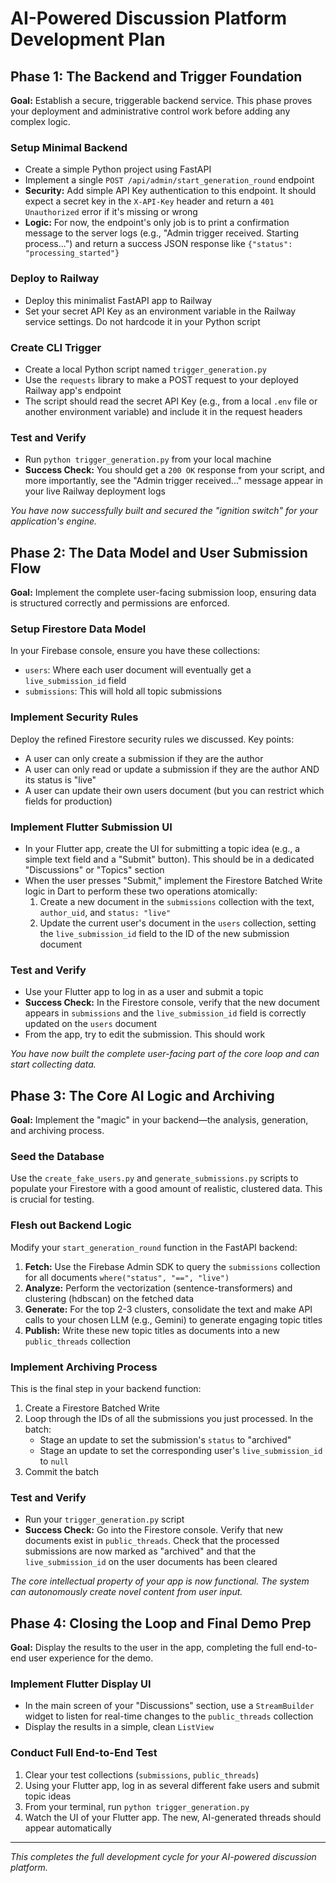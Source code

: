 # AI-Powered Discussion Platform Development Plan

## Phase 1: The Backend and Trigger Foundation

**Goal:** Establish a secure, triggerable backend service. This phase proves your deployment and administrative control work before adding any complex logic.

### Setup Minimal Backend

- Create a simple Python project using FastAPI
- Implement a single `POST /api/admin/start_generation_round` endpoint
- **Security:** Add simple API Key authentication to this endpoint. It should expect a secret key in the `X-API-Key` header and return a `401 Unauthorized` error if it's missing or wrong
- **Logic:** For now, the endpoint's only job is to print a confirmation message to the server logs (e.g., "Admin trigger received. Starting process...") and return a success JSON response like `{"status": "processing_started"}`

### Deploy to Railway

- Deploy this minimalist FastAPI app to Railway
- Set your secret API Key as an environment variable in the Railway service settings. Do not hardcode it in your Python script

### Create CLI Trigger

- Create a local Python script named `trigger_generation.py`
- Use the `requests` library to make a POST request to your deployed Railway app's endpoint
- The script should read the secret API Key (e.g., from a local `.env` file or another environment variable) and include it in the request headers

### Test and Verify

- Run `python trigger_generation.py` from your local machine
- **Success Check:** You should get a `200 OK` response from your script, and more importantly, see the "Admin trigger received..." message appear in your live Railway deployment logs

*You have now successfully built and secured the "ignition switch" for your application's engine.*

## Phase 2: The Data Model and User Submission Flow

**Goal:** Implement the complete user-facing submission loop, ensuring data is structured correctly and permissions are enforced.

### Setup Firestore Data Model

In your Firebase console, ensure you have these collections:
- `users`: Where each user document will eventually get a `live_submission_id` field
- `submissions`: This will hold all topic submissions

### Implement Security Rules

Deploy the refined Firestore security rules we discussed. Key points:
- A user can only create a submission if they are the author
- A user can only read or update a submission if they are the author AND its status is "live"
- A user can update their own users document (but you can restrict which fields for production)

### Implement Flutter Submission UI

- In your Flutter app, create the UI for submitting a topic idea (e.g., a simple text field and a "Submit" button). This should be in a dedicated "Discussions" or "Topics" section
- When the user presses "Submit," implement the Firestore Batched Write logic in Dart to perform these two operations atomically:
  1. Create a new document in the `submissions` collection with the text, `author_uid`, and `status: "live"`
  2. Update the current user's document in the `users` collection, setting the `live_submission_id` field to the ID of the new submission document

### Test and Verify

- Use your Flutter app to log in as a user and submit a topic
- **Success Check:** In the Firestore console, verify that the new document appears in `submissions` and the `live_submission_id` field is correctly updated on the `users` document
- From the app, try to edit the submission. This should work

*You have now built the complete user-facing part of the core loop and can start collecting data.*

## Phase 3: The Core AI Logic and Archiving

**Goal:** Implement the "magic" in your backend—the analysis, generation, and archiving process.

### Seed the Database

Use the `create_fake_users.py` and `generate_submissions.py` scripts to populate your Firestore with a good amount of realistic, clustered data. This is crucial for testing.

### Flesh out Backend Logic

Modify your `start_generation_round` function in the FastAPI backend:

1. **Fetch:** Use the Firebase Admin SDK to query the `submissions` collection for all documents `where("status", "==", "live")`
2. **Analyze:** Perform the vectorization (sentence-transformers) and clustering (hdbscan) on the fetched data
3. **Generate:** For the top 2-3 clusters, consolidate the text and make API calls to your chosen LLM (e.g., Gemini) to generate engaging topic titles
4. **Publish:** Write these new topic titles as documents into a new `public_threads` collection

### Implement Archiving Process

This is the final step in your backend function:

1. Create a Firestore Batched Write
2. Loop through the IDs of all the submissions you just processed. In the batch:
   - Stage an update to set the submission's `status` to "archived"
   - Stage an update to set the corresponding user's `live_submission_id` to `null`
3. Commit the batch

### Test and Verify

- Run your `trigger_generation.py` script
- **Success Check:** Go into the Firestore console. Verify that new documents exist in `public_threads`. Check that the processed submissions are now marked as "archived" and that the `live_submission_id` on the user documents has been cleared

*The core intellectual property of your app is now functional. The system can autonomously create novel content from user input.*

## Phase 4: Closing the Loop and Final Demo Prep

**Goal:** Display the results to the user in the app, completing the full end-to-end user experience for the demo.

### Implement Flutter Display UI

- In the main screen of your "Discussions" section, use a `StreamBuilder` widget to listen for real-time changes to the `public_threads` collection
- Display the results in a simple, clean `ListView`

### Conduct Full End-to-End Test

1. Clear your test collections (`submissions`, `public_threads`)
2. Using your Flutter app, log in as several different fake users and submit topic ideas
3. From your terminal, run `python trigger_generation.py`
4. Watch the UI of your Flutter app. The new, AI-generated threads should appear automatically

---

*This completes the full development cycle for your AI-powered discussion platform.*